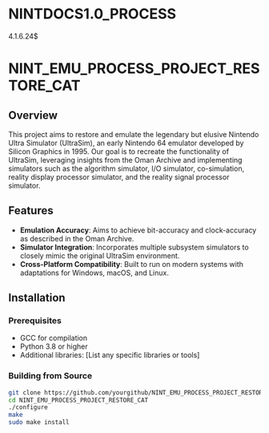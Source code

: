 # NINTDOCS1.0_PROCESS
4.1.6.24$
# NINT_EMU_PROCESS_PROJECT_RESTORE_CAT

## Overview

This project aims to restore and emulate the legendary but elusive Nintendo Ultra Simulator (UltraSim), an early Nintendo 64 emulator developed by Silicon Graphics in 1995. Our goal is to recreate the functionality of UltraSim, leveraging insights from the Oman Archive and implementing simulators such as the algorithm simulator, I/O simulator, co-simulation, reality display processor simulator, and the reality signal processor simulator.

## Features

- **Emulation Accuracy**: Aims to achieve bit-accuracy and clock-accuracy as described in the Oman Archive.
- **Simulator Integration**: Incorporates multiple subsystem simulators to closely mimic the original UltraSim environment.
- **Cross-Platform Compatibility**: Built to run on modern systems with adaptations for Windows, macOS, and Linux.

## Installation

### Prerequisites

- GCC for compilation
- Python 3.8 or higher
- Additional libraries: [List any specific libraries or tools]

### Building from Source

```bash
git clone https://github.com/yourgithub/NINT_EMU_PROCESS_PROJECT_RESTORE_CAT.git
cd NINT_EMU_PROCESS_PROJECT_RESTORE_CAT
./configure
make
sudo make install
